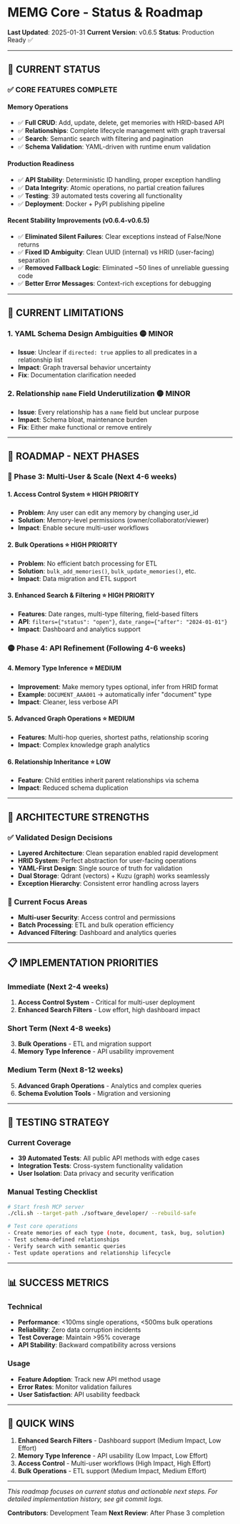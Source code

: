 # MEMG Core - Status & Roadmap

**Last Updated**: 2025-01-31
**Current Version**: v0.6.5
**Status**: Production Ready ✅

---

## 🎯 **CURRENT STATUS**

### **✅ CORE FEATURES COMPLETE**

#### **Memory Operations**
- ✅ **Full CRUD**: Add, update, delete, get memories with HRID-based API
- ✅ **Relationships**: Complete lifecycle management with graph traversal
- ✅ **Search**: Semantic search with filtering and pagination
- ✅ **Schema Validation**: YAML-driven with runtime enum validation

#### **Production Readiness**
- ✅ **API Stability**: Deterministic ID handling, proper exception handling
- ✅ **Data Integrity**: Atomic operations, no partial creation failures
- ✅ **Testing**: 39 automated tests covering all functionality
- ✅ **Deployment**: Docker + PyPI publishing pipeline

#### **Recent Stability Improvements (v0.6.4-v0.6.5)**
- ✅ **Eliminated Silent Failures**: Clear exceptions instead of False/None returns
- ✅ **Fixed ID Ambiguity**: Clean UUID (internal) vs HRID (user-facing) separation
- ✅ **Removed Fallback Logic**: Eliminated ~50 lines of unreliable guessing code
- ✅ **Better Error Messages**: Context-rich exceptions for debugging

---

## 🔴 **CURRENT LIMITATIONS**

### **1. YAML Schema Design Ambiguities** 🟡 **MINOR**
- **Issue**: Unclear if `directed: true` applies to all predicates in a relationship list
- **Impact**: Graph traversal behavior uncertainty
- **Fix**: Documentation clarification needed

### **2. Relationship `name` Field Underutilization** 🟡 **MINOR**
- **Issue**: Every relationship has a `name` field but unclear purpose
- **Impact**: Schema bloat, maintenance burden
- **Fix**: Either make functional or remove entirely

---

## 🚀 **ROADMAP - NEXT PHASES**

### **🔴 Phase 3: Multi-User & Scale (Next 4-6 weeks)**

#### **1. Access Control System** ⭐ **HIGH PRIORITY**
- **Problem**: Any user can edit any memory by changing user_id
- **Solution**: Memory-level permissions (owner/collaborator/viewer)
- **Impact**: Enable secure multi-user workflows

#### **2. Bulk Operations** ⭐ **HIGH PRIORITY**
- **Problem**: No efficient batch processing for ETL
- **Solution**: `bulk_add_memories()`, `bulk_update_memories()`, etc.
- **Impact**: Data migration and ETL support

#### **3. Enhanced Search & Filtering** ⭐ **HIGH PRIORITY**
- **Features**: Date ranges, multi-type filtering, field-based filters
- **API**: `filters={"status": "open"}`, `date_range={"after": "2024-01-01"}`
- **Impact**: Dashboard and analytics support

### **🟡 Phase 4: API Refinement (Following 4-6 weeks)**

#### **4. Memory Type Inference** ⭐ **MEDIUM**
- **Improvement**: Make memory types optional, infer from HRID format
- **Example**: `DOCUMENT_AAA001` → automatically infer "document" type
- **Impact**: Cleaner, less verbose API

#### **5. Advanced Graph Operations** ⭐ **MEDIUM**
- **Features**: Multi-hop queries, shortest paths, relationship scoring
- **Impact**: Complex knowledge graph analytics

#### **6. Relationship Inheritance** ⭐ **LOW**
- **Feature**: Child entities inherit parent relationships via schema
- **Impact**: Reduced schema duplication

---

## 🔧 **ARCHITECTURE STRENGTHS**

### **✅ Validated Design Decisions**
- **Layered Architecture**: Clean separation enabled rapid development
- **HRID System**: Perfect abstraction for user-facing operations
- **YAML-First Design**: Single source of truth for validation
- **Dual Storage**: Qdrant (vectors) + Kuzu (graph) works seamlessly
- **Exception Hierarchy**: Consistent error handling across layers

### **🎯 Current Focus Areas**
- **Multi-user Security**: Access control and permissions
- **Batch Processing**: ETL and bulk operation efficiency
- **Advanced Filtering**: Dashboard and analytics queries

---

## 📋 **IMPLEMENTATION PRIORITIES**

### **Immediate (Next 2-4 weeks)**
1. **Access Control System** - Critical for multi-user deployment
2. **Enhanced Search Filters** - Low effort, high dashboard impact

### **Short Term (Next 4-8 weeks)**
3. **Bulk Operations** - ETL and migration support
4. **Memory Type Inference** - API usability improvement

### **Medium Term (Next 8-12 weeks)**
5. **Advanced Graph Operations** - Analytics and complex queries
6. **Schema Evolution Tools** - Migration and versioning

---

## 🧪 **TESTING STRATEGY**

### **Current Coverage**
- **39 Automated Tests**: All public API methods with edge cases
- **Integration Tests**: Cross-system functionality validation
- **User Isolation**: Data privacy and security verification

### **Manual Testing Checklist**
```bash
# Start fresh MCP server
./cli.sh --target-path ./software_developer/ --rebuild-safe

# Test core operations
- Create memories of each type (note, document, task, bug, solution)
- Test schema-defined relationships
- Verify search with semantic queries
- Test update operations and relationship lifecycle
```

---

## 📊 **SUCCESS METRICS**

### **Technical**
- **Performance**: <100ms single operations, <500ms bulk operations
- **Reliability**: Zero data corruption incidents
- **Test Coverage**: Maintain >95% coverage
- **API Stability**: Backward compatibility across versions

### **Usage**
- **Feature Adoption**: Track new API method usage
- **Error Rates**: Monitor validation failures
- **User Satisfaction**: API usability feedback

---

## 🚀 **QUICK WINS**

1. **Enhanced Search Filters** - Dashboard support (Medium Impact, Low Effort)
2. **Memory Type Inference** - API usability (Low Impact, Low Effort)
3. **Access Control** - Multi-user workflows (High Impact, High Effort)
4. **Bulk Operations** - ETL support (Medium Impact, Medium Effort)

---

*This roadmap focuses on current status and actionable next steps. For detailed implementation history, see git commit logs.*

**Contributors**: Development Team
**Next Review**: After Phase 3 completion
